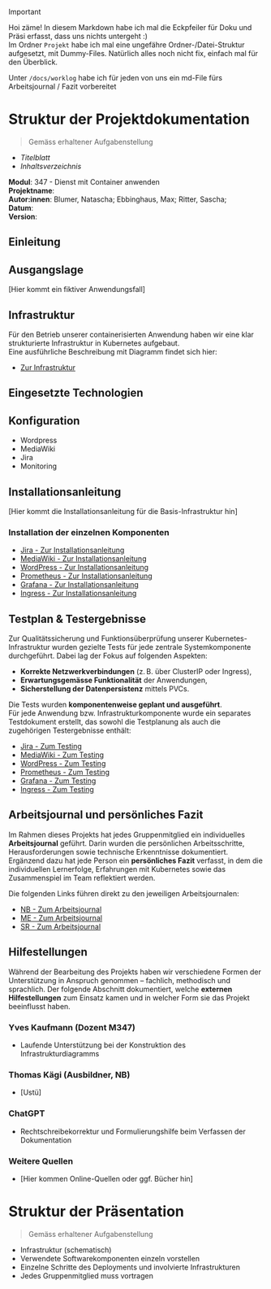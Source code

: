 >[!IMPORTANT]
>Hoi zäme!
>In diesem Markdown habe ich mal die Eckpfeiler für Doku und Präsi erfasst, dass uns nichts untergeht :)  
>Im Ordner `Projekt` habe ich mal eine ungefähre Ordner-/Datei-Struktur aufgesetzt, mit Dummy-Files. Natürlich alles noch nicht fix, einfach mal für den Überblick.
>
>Unter `/docs/worklog` habe ich für jeden von uns ein md-File fürs Arbeitsjournal / Fazit vorbereitet

# Struktur der Projektdokumentation
> Gemäss erhaltener Aufgabenstellung
- *Titelblatt*
- *Inhaltsverzeichnis*

**Modul**: 347 - Dienst mit Container anwenden  
**Projektname**:  
**Autor:innen**: Blumer, Natascha; Ebbinghaus, Max; Ritter, Sascha;  
**Datum**:  
**Version**:  

## Einleitung

## Ausgangslage
[Hier kommt ein fiktiver Anwendungsfall]

## Infrastruktur
Für den Betrieb unserer containerisierten Anwendung haben wir eine klar strukturierte Infrastruktur in Kubernetes aufgebaut.  
Eine ausführliche Beschreibung mit Diagramm findet sich hier:
- [Zur Infrastruktur](/docs/infrastructure.md)

## Eingesetzte Technologien

## Konfiguration
- Wordpress
- MediaWiki
- Jira
- Monitoring

## Installationsanleitung
[Hier kommt die Installationsanleitung für die Basis-Infrastruktur hin]

### Installation der einzelnen Komponenten
- [Jira - Zur Installationsanleitung](/Projekt/jira/installation.md)
- [MediaWiki - Zur Installationsanleitung](/Projekt/mediawiki/installation.md)
- [WordPress - Zur Installationsanleitung](/Projekt/wordpress/installation.md)
- [Prometheus - Zur Installationsanleitung](/Projekt/monitoring/prometheus/installation.md)
- [Grafana - Zur Installationsanleitung](/Projekt/monitoring/grafana/installation.md)
- [Ingress - Zur Installationsanleitung](/Projekt/ingress/installation.md)

## Testplan & Testergebnisse
Zur Qualitätssicherung und Funktionsüberprüfung unserer Kubernetes-Infrastruktur wurden gezielte Tests für jede zentrale Systemkomponente durchgeführt. Dabei lag der Fokus auf folgenden Aspekten:
- **Korrekte Netzwerkverbindungen** (z. B. über ClusterIP oder Ingress),
- **Erwartungsgemässe Funktionalität** der Anwendungen,
- **Sicherstellung der Datenpersistenz** mittels PVCs.

Die Tests wurden **komponentenweise geplant und ausgeführt**.  
Für jede Anwendung bzw. Infrastrukturkomponente wurde ein separates Testdokument erstellt, das sowohl die Testplanung als auch die zugehörigen Testergebnisse enthält:
- [Jira - Zum Testing](/Projekt/jira/testing.md)
- [MediaWiki - Zum Testing](/Projekt/mediawiki/testing.md)
- [WordPress - Zum Testing](/Projekt/wordpress/testing.md)
- [Prometheus - Zum Testing](/Projekt/monitoring/prometheus/testing.md)
- [Grafana - Zum Testing](/Projekt/monitoring/grafana/testing.md)
- [Ingress - Zum Testing](/Projekt/ingress/testing.md)

## Arbeitsjournal und persönliches Fazit
Im Rahmen dieses Projekts hat jedes Gruppenmitglied ein individuelles **Arbeitsjournal** geführt. Darin wurden die persönlichen Arbeitsschritte, Herausforderungen sowie technische Erkenntnisse dokumentiert. Ergänzend dazu hat jede Person ein **persönliches Fazit** verfasst, in dem die individuellen Lernerfolge, Erfahrungen mit Kubernetes sowie das Zusammenspiel im Team reflektiert werden.

Die folgenden Links führen direkt zu den jeweiligen Arbeitsjournalen:
- [NB - Zum Arbeitsjournal](/docs/worklog/worklog-nb.md)
- [ME - Zum Arbeitsjournal](/docs/worklog/worklog-me.md)
- [SR - Zum Arbeitsjournal](/docs/worklog/worklog-sr.md)

## Hilfestellungen
Während der Bearbeitung des Projekts haben wir verschiedene Formen der Unterstützung in Anspruch genommen – fachlich, methodisch und sprachlich. Der folgende Abschnitt dokumentiert, welche **externen Hilfestellungen** zum Einsatz kamen und in welcher Form sie das Projekt beeinflusst haben.

### Yves Kaufmann (Dozent M347)
- Laufende Unterstützung bei der Konstruktion des Infrastrukturdiagramms

### Thomas Kägi (Ausbildner, NB)
- [Ustü]

### ChatGPT
- Rechtschreibekorrektur und Formulierungshilfe beim Verfassen der Dokumentation

### Weitere Quellen
- [Hier kommen Online-Quellen oder ggf. Bücher hin]

# Struktur der Präsentation
> Gemäss erhaltener Aufgabenstellung
- Infrastruktur (schematisch)
- Verwendete Softwarekomponenten einzeln vorstellen
- Einzelne Schritte des Deployments und involvierte Infrastrukturen
- Jedes Gruppenmitglied muss vortragen
